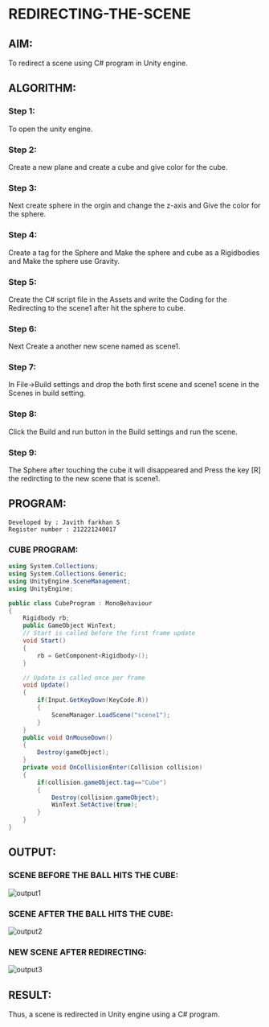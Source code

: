 # REDIRECTING-THE-SCENE

## AIM:
To redirect a scene using C# program in Unity engine.

## ALGORITHM:
### Step 1: 
To open the unity engine.

### Step 2: 
Create a new plane and create a cube and give color for the cube.

### Step 3: 
Next create sphere in the orgin and change the z-axis and Give the color for the sphere.

### Step 4: 
Create a tag for the Sphere and Make the sphere and cube as a Rigidbodies and Make the sphere use Gravity.

### Step 5: 
Create the C# script file in the Assets and write the Coding for the Redirecting to the scene1 after hit the sphere to cube.

### Step 6: 
Next Create a another new scene named as scene1.

### Step 7:
In File->Build settings and drop the both first scene and scene1 scene in the Scenes in build setting.

### Step 8: 
Click the Build and run button in the Build settings and run the scene.

### Step 9: 
The Sphere after touching the cube it will disappeared and Press the key [R] the redircting to the new scene that is scene1.
## PROGRAM:
```
Developed by : Javith farkhan S
Register number : 212221240017
```
### CUBE PROGRAM:
```C#
using System.Collections;
using System.Collections.Generic;
using UnityEngine.SceneManagement;
using UnityEngine;

public class CubeProgram : MonoBehaviour
{
    Rigidbody rb;
    public GameObject WinText;
    // Start is called before the first frame update
    void Start()
    {
        rb = GetComponent<Rigidbody>();
    }

    // Update is called once per frame
    void Update()
    {
        if(Input.GetKeyDown(KeyCode.R))
        {
            SceneManager.LoadScene("scene1");
        }
    }
    public void OnMouseDown()
    {
        Destroy(gameObject);
    }
    private void OnCollisionEnter(Collision collision)
    {
        if(collision.gameObject.tag=="Cube")
        {
            Destroy(collision.gameObject);
            WinText.SetActive(true);
        }
    }
}
```
## OUTPUT:
### SCENE BEFORE THE BALL HITS THE CUBE:
![output1](https://github.com/Javith-farkhan/Redirecting-the-scene/assets/94296805/641d7932-88b3-4ae1-93c1-07f249b3c2a0)

### SCENE AFTER THE BALL HITS THE CUBE:
![output2](https://github.com/Javith-farkhan/Redirecting-the-scene/assets/94296805/9ad53db5-221f-4672-8f22-357778eac836)

### NEW SCENE AFTER REDIRECTING:
![output3](https://github.com/Javith-farkhan/Redirecting-the-scene/assets/94296805/eec0bd0a-7dea-41b6-bae3-b852fb7ebd34)

## RESULT:
Thus, a scene is redirected in Unity engine using a C# program.
